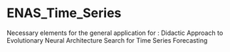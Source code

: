 # ENAS_Time_Series
Necessary elements for the general application for : Didactic Approach to Evolutionary Neural Architecture Search for Time Series Forecasting
